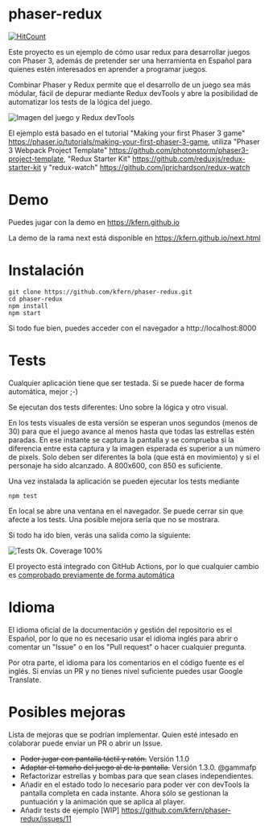 # phaser-redux

[![HitCount](http://hits.dwyl.io/kfern/phaser-redux.svg)](http://hits.dwyl.io/kfern/phaser-redux)

Este proyecto es un ejemplo de cómo usar redux para desarrollar juegos con Phaser 3, además de pretender ser una herramienta en Español para quienes estén interesados en aprender a programar juegos.

Combinar Phaser y Redux permite que el desarrollo de un juego sea más módular, fácil de depurar mediante Redux devTools y abre la posibilidad de automatizar los tests de la lógica del juego. 

![Imagen del juego y Redux devTools](https://github.com/kfern/phaser-redux/blob/master/docs/images/phaser-redux-a.png)

El ejemplo está basado en el tutorial "Making your first Phaser 3 game" https://phaser.io/tutorials/making-your-first-phaser-3-game, utiliza "Phaser 3 Webpack Project Template" https://github.com/photonstorm/phaser3-project-template, "Redux Starter Kit" https://github.com/reduxjs/redux-starter-kit y "redux-watch" https://github.com/jprichardson/redux-watch

# Demo

Puedes jugar con la demo en https://kfern.github.io

La demo de la rama next está disponible en https://kfern.github.io/next.html

# Instalación
```
git clone https://github.com/kfern/phaser-redux.git 
cd phaser-redux
npm install
npm start
```
Si todo fue bien, puedes acceder con el navegador a http://localhost:8000

# Tests

Cualquier aplicación tiene que ser testada. Si se puede hacer de forma automática, mejor ;-)

Se ejecutan dos tests diferentes: Uno sobre la lógica y otro visual. 

En los tests visuales de esta versión se esperan unos segundos (menos de 30) para que el juego avance al menos hasta que todas las estrellas estén paradas. En ese instante se captura la pantalla y se comprueba si la diferencia entre esta captura y la imagen esperada es superior a un número de pixels. Solo deben ser diferentes la bola (que está en movimiento) y si el personaje ha sido alcanzado. A 800x600, con 850 es suficiente. 

Una vez instalada la aplicación se pueden ejecutar los tests mediante

```
npm test
```

En local se abre una ventana en el navegador. Se puede cerrar sin que afecte a los tests. Una posible mejora sería que no se mostrara.

Si todo ha ido bien, verás una salida como la siguiente:

![Tests Ok. Coverage 100% ](https://github.com/kfern/phaser-redux/blob/master/docs/images/tests-and-coverage_1.3.2.png)

El proyecto está integrado con GitHub Actions, por lo que cualquier cambio es [comprobado previamente de forma automática](https://github.com/kfern/phaser-redux/commit/ed0cb84f64e886b0a593cb34a3d4a1e21d9fabd2/checks?check_suite_id=388062128#step:4:100)

# Idioma
El idioma oficial de la documentación y gestión del repositorio es el Español, por lo que no es necesario usar el idioma inglés para abrir o comentar un "Issue" o en los "Pull request" o hacer cualquier pregunta.

Por otra parte, el idioma para los comentarios en el código fuente es el inglés. Si envías un PR y no tienes nivel suficiente puedes usar Google Translate.

# Posibles mejoras
Lista de mejoras que se podrían implementar. Quien esté intesado en colaborar puede enviar un PR o abrir un Issue.
* ~~Poder jugar con pantalla táctil y ratón.~~ Versión 1.1.0
* ~~Adaptar el tamaño del juego al de la pantalla.~~ Versión 1.3.0. @gammafp
* Refactorizar estrellas y bombas para que sean clases independientes.
* Añadir en el estado todo lo necesario para poder ver con devTools la pantalla completa en cada instante. Ahora sólo se gestionan la puntuación y la animación que se aplica al player.
* Añadir tests de ejemplo [WIP] https://github.com/kfern/phaser-redux/issues/11